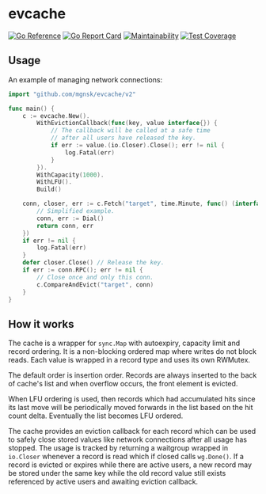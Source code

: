 # evcache
[![Go Reference](https://pkg.go.dev/badge/github.com/mgnsk/evcache/v2.svg)](https://pkg.go.dev/github.com/mgnsk/evcache/v2)
[![Go Report Card](https://goreportcard.com/badge/github.com/mgnsk/evcache)](https://goreportcard.com/report/github.com/mgnsk/evcache)
[![Maintainability](https://api.codeclimate.com/v1/badges/2d6db0eb1dc3cbe2848c/maintainability)](https://codeclimate.com/github/mgnsk/evcache/maintainability)
[![Test Coverage](https://api.codeclimate.com/v1/badges/2d6db0eb1dc3cbe2848c/test_coverage)](https://codeclimate.com/github/mgnsk/evcache/test_coverage)

## Usage

An example of managing network connections:

```go
import "github.com/mgnsk/evcache/v2"

func main() {
    c := evcache.New().
        WithEvictionCallback(func(key, value interface{}) {
            // The callback will be called at a safe time
            // after all users have released the key.
            if err := value.(io.Closer).Close(); err != nil {
                log.Fatal(err)
            }
        }).
        WithCapacity(1000).
        WithLFU().
        Build()

    conn, closer, err := c.Fetch("target", time.Minute, func() (interface{}, error) {
        // Simplified example.
        conn, err := Dial()
        return conn, err
    })
    if err != nil {
        log.Fatal(err)
    }
    defer closer.Close() // Release the key.
    if err := conn.RPC(); err != nil {
        // Close once and only this conn.
        c.CompareAndEvict("target", conn)
    }
}
```

## How it works

The cache is a wrapper for `sync.Map` with autoexpiry, capacity limit and record ordering.
It is a non-blocking ordered map where writes do not block reads. Each value is wrapped
in a record type and uses its own RWMutex.

The default order is insertion order. Records are always inserted to the back of cache's list and
when overflow occurs, the front element is evicted.

When LFU ordering is used, then records which had accumulated hits since its last move
will be periodically moved forwards in the list based on the hit count delta.
Eventually the list becomes LFU ordered.

The cache provides an eviction callback for each record which can be used to safely
close stored values like network connections after all usage has stopped. The usage is tracked
by returning a waitgroup wrapped in `io.Closer` whenever a record is read which
if closed calls `wg.Done()`. If a record is evicted or expires while there are active users,
a new record may be stored under the same key while the old record value still exists referenced by active users
and awaiting eviction callback.

